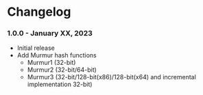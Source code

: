 # Changelog

### 1.0.0 - January XX, 2023
- Initial release
- Add Murmur hash functions
  - Murmur1 (32-bit)
  - Murmur2 (32-bit/64-bit)
  - Murmur3 (32-bit/128-bit(x86)/128-bit(x64) and incremental implementation 32-bit)
